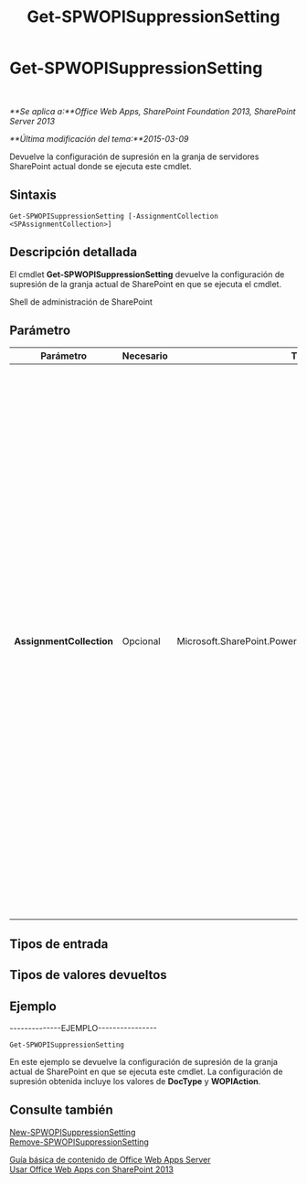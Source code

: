 ﻿---
title: Get-SPWOPISuppressionSetting
TOCTitle: Get-SPWOPISuppressionSetting
ms:assetid: a7924964-e16f-4eca-be91-7aff8d45e0c6
ms:mtpsurl: https://technet.microsoft.com/es-es/library/JJ219445(v=office.15)
ms:contentKeyID: 48793534
ms.date: 12/18/2017
mtps_version: v=office.15
ms.translationtype: HT
---

# Get-SPWOPISuppressionSetting

 

_**Se aplica a:**Office Web Apps, SharePoint Foundation 2013, SharePoint Server 2013_

_**Última modificación del tema:**2015-03-09_

Devuelve la configuración de supresión en la granja de servidores SharePoint actual donde se ejecuta este cmdlet.

## Sintaxis

    Get-SPWOPISuppressionSetting [-AssignmentCollection <SPAssignmentCollection>]

## Descripción detallada

El cmdlet **Get-SPWOPISuppressionSetting** devuelve la configuración de supresión de la granja actual de SharePoint en que se ejecuta el cmdlet.

Shell de administración de SharePoint

## Parámetro


<table>
<colgroup>
<col style="width: 25%" />
<col style="width: 25%" />
<col style="width: 25%" />
<col style="width: 25%" />
</colgroup>
<thead>
<tr class="header">
<th>Parámetro</th>
<th>Necesario</th>
<th>Tipo</th>
<th>Descripción</th>
</tr>
</thead>
<tbody>
<tr class="odd">
<td><p><strong>AssignmentCollection</strong></p></td>
<td><p>Opcional</p></td>
<td><p>Microsoft.SharePoint.PowerShell.SPAssignmentCollection</p></td>
<td><p>Administra objetos para su correcta eliminación. El uso de objetos como <strong>SPWeb</strong> o <strong>SPSite</strong> puede requerir una gran cantidad de memoria y su uso en scripts de Windows PowerShell requiere una administración adecuada de la memoria. Mediante el uso del objeto <strong>SPAssignment</strong> se pueden asignar objetos a una variable y eliminar los objetos cuando ya no sean necesarios para liberar memoria. Cuando se usan los objetos <strong>SPWeb</strong>, <strong>SPSite</strong> o <strong>SPSiteAdministration</strong>, los objetos se eliminan automáticamente si no se usa una colección de asignaciones o el parámetro <strong>Global</strong>.</p>
<div class="alert">

> [!NOTE]
> Cuando se usa el parámetro <STRONG>Global</STRONG>, todos los objetos se guardan en el almacén global. Si los objetos no se usan de forma inmediata o se eliminan mediante el comando <STRONG>Stop-SPAssignment</STRONG>, puede producirse un error de memoria insuficiente.


</div></td>
</tr>
</tbody>
</table>


## Tipos de entrada

## Tipos de valores devueltos

## Ejemplo

\--------------EJEMPLO----------------

    Get-SPWOPISuppressionSetting

En este ejemplo se devuelve la configuración de supresión de la granja actual de SharePoint en que se ejecuta este cmdlet. La configuración de supresión obtenida incluye los valores de **DocType** y **WOPIAction**.

## Consulte también


[New-SPWOPISuppressionSetting](new-spwopisuppressionsetting.md)  
[Remove-SPWOPISuppressionSetting](remove-spwopisuppressionsetting.md)  


[Guía básica de contenido de Office Web Apps Server](content-roadmap-for-office-web-apps-server.md)  
[Usar Office Web Apps con SharePoint 2013](use-office-web-apps-with-sharepoint-2013.md)

